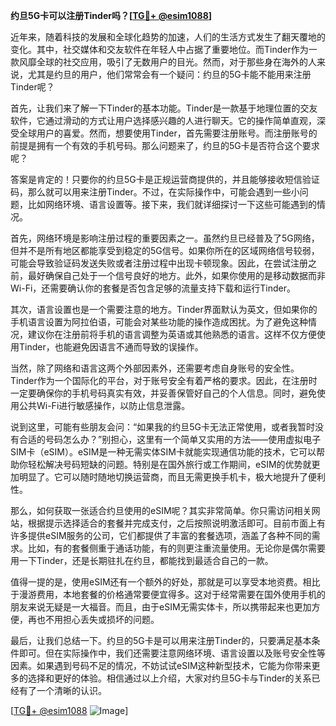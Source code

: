 **约旦5G卡可以注册Tinder吗？[[TG💪+ @esim1088](https://t.me/s/esim1088)]**

近年来，随着科技的发展和全球化趋势的加速，人们的生活方式发生了翻天覆地的变化。其中，社交媒体和交友软件在年轻人中占据了重要地位。而Tinder作为一款风靡全球的社交应用，吸引了无数用户的目光。然而，对于那些身在海外的人来说，尤其是约旦的用户，他们常常会有一个疑问：约旦的5G卡能不能用来注册Tinder呢？

首先，让我们来了解一下Tinder的基本功能。Tinder是一款基于地理位置的交友软件，它通过滑动的方式让用户选择感兴趣的人进行聊天。它的操作简单直观，深受全球用户的喜爱。然而，想要使用Tinder，首先需要注册账号。而注册账号的前提是拥有一个有效的手机号码。那么问题来了，约旦的5G卡是否符合这个要求呢？

答案是肯定的！只要你的约旦5G卡是正规运营商提供的，并且能够接收短信验证码，那么就可以用来注册Tinder。不过，在实际操作中，可能会遇到一些小问题，比如网络环境、语言设置等。接下来，我们就详细探讨一下这些可能遇到的情况。

首先，网络环境是影响注册过程的重要因素之一。虽然约旦已经普及了5G网络，但并不是所有地区都能享受到稳定的5G信号。如果你所在的区域网络信号较弱，可能会导致验证码发送失败或者注册过程中出现卡顿现象。因此，在尝试注册之前，最好确保自己处于一个信号良好的地方。此外，如果你使用的是移动数据而非Wi-Fi，还需要确认你的套餐是否包含足够的流量支持下载和运行Tinder。

其次，语言设置也是一个需要注意的地方。Tinder界面默认为英文，但如果你的手机语言设置为阿拉伯语，可能会对某些功能的操作造成困扰。为了避免这种情况，建议你在注册前将手机的语言调整为英语或其他熟悉的语言。这样不仅方便使用Tinder，也能避免因语言不通而导致的误操作。

当然，除了网络和语言这两个外部因素外，还需要考虑自身账号的安全性。Tinder作为一个国际化的平台，对于账号安全有着严格的要求。因此，在注册时一定要确保你的手机号码真实有效，并妥善保管好自己的个人信息。同时，避免使用公共Wi-Fi进行敏感操作，以防止信息泄露。

说到这里，可能有些朋友会问：“如果我的约旦5G卡无法正常使用，或者我暂时没有合适的号码怎么办？”别担心，这里有一个简单又实用的方法——使用虚拟电子SIM卡（eSIM）。eSIM是一种无需实体SIM卡就能实现通信功能的技术，它可以帮助你轻松解决号码短缺的问题。特别是在国外旅行或工作期间，eSIM的优势就更加明显了。它可以随时随地切换运营商，而且无需更换手机卡，极大地提升了便利性。

那么，如何获取一张适合约旦使用的eSIM呢？其实非常简单。你只需访问相关网站，根据提示选择适合的套餐并完成支付，之后按照说明激活即可。目前市面上有许多提供eSIM服务的公司，它们都提供了丰富的套餐选项，涵盖了各种不同的需求。比如，有的套餐侧重于通话功能，有的则更注重流量使用。无论你是偶尔需要用一下Tinder，还是长期驻扎在约旦，都能找到最适合自己的一款。

值得一提的是，使用eSIM还有一个额外的好处，那就是可以享受本地资费。相比于漫游费用，本地套餐的价格通常要便宜得多。这对于经常需要在国外使用手机的朋友来说无疑是一大福音。而且，由于eSIM无需实体卡，所以携带起来也更加方便，再也不用担心丢失或损坏的问题。

最后，让我们总结一下。约旦的5G卡是可以用来注册Tinder的，只要满足基本条件即可。但在实际操作中，我们还需要注意网络环境、语言设置以及账号安全性等因素。如果遇到号码不足的情况，不妨试试eSIM这种新型技术，它能为你带来更多的选择和更好的体验。相信通过以上介绍，大家对约旦5G卡与Tinder的关系已经有了一个清晰的认识。

[[TG💪+ @esim1088](https://t.me/s/esim1088) ![Image](https://i.postimg.cc/4NQfJmqS/Snipaste-2025-05-13-00-14-12.png)]